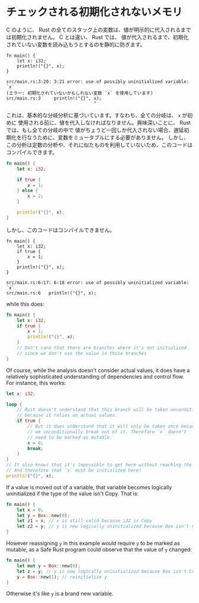 <!--
# Checked Uninitialized Memory
-->

# チェックされる初期化されないメモリ

<!--
Like C, all stack variables in Rust are uninitialized until a value is
explicitly assigned to them. Unlike C, Rust statically prevents you from ever
reading them until you do:
-->

C のように、 Rust の全てのスタック上の変数は、値が明示的に代入されるまでは初期化されません。 C とは違い、 Rust では、
値が代入されるまで、初期化されていない変数を読み込もうとするのを静的に防ぎます。

```rust,ignore
fn main() {
    let x: i32;
    println!("{}", x);
}
```

```text
src/main.rs:3:20: 3:21 error: use of possibly uninitialized variable: `x`
(エラー: 初期化されていないかもしれない変数 `x` を使用しています)
src/main.rs:3     println!("{}", x);
                                 ^
```

<!--
This is based off of a basic branch analysis: every branch must assign a value
to `x` before it is first used. Interestingly, Rust doesn't require the variable
to be mutable to perform a delayed initialization if every branch assigns
exactly once. However the analysis does not take advantage of constant analysis
or anything like that. So this compiles:
-->

これは、基本的な分岐分析に基づいています。すなわち、全ての分岐は、 `x` が初めに
使用される前に、値を代入しなければなりません。興味深いことに、 Rust では、もし全ての分岐の中で
値がちょうど一回しか代入されない場合、遅延初期化を行なうために、変数をミュータブルにする必要がありません。
しかし、この分析は定数の分析や、それに似たものを利用していないため、このコードはコンパイルできます。

```rust
fn main() {
    let x: i32;

    if true {
        x = 1;
    } else {
        x = 2;
    }

    println!("{}", x);
}
```

<!--
but this doesn't:
-->

しかし、このコードはコンパイルできません。

```rust,ignore
fn main() {
    let x: i32;
    if true {
        x = 1;
    }
    println!("{}", x);
}
```

```text
src/main.rs:6:17: 6:18 error: use of possibly uninitialized variable: `x`
src/main.rs:6   println!("{}", x);
```

while this does:

```rust
fn main() {
    let x: i32;
    if true {
        x = 1;
        println!("{}", x);
    }
    // Don't care that there are branches where it's not initialized
    // since we don't use the value in those branches
}
```

Of course, while the analysis doesn't consider actual values, it does
have a relatively sophisticated understanding of dependencies and control
flow. For instance, this works:

```rust
let x: i32;

loop {
    // Rust doesn't understand that this branch will be taken unconditionally,
    // because it relies on actual values.
    if true {
        // But it does understand that it will only be taken once because
        // we unconditionally break out of it. Therefore `x` doesn't
        // need to be marked as mutable.
        x = 0;
        break;
    }
}
// It also knows that it's impossible to get here without reaching the break.
// And therefore that `x` must be initialized here!
println!("{}", x);
```

If a value is moved out of a variable, that variable becomes logically
uninitialized if the type of the value isn't Copy. That is:

```rust
fn main() {
    let x = 0;
    let y = Box::new(0);
    let z1 = x; // x is still valid because i32 is Copy
    let z2 = y; // y is now logically uninitialized because Box isn't Copy
}
```

However reassigning `y` in this example *would* require `y` to be marked as
mutable, as a Safe Rust program could observe that the value of `y` changed:

```rust
fn main() {
    let mut y = Box::new(0);
    let z = y; // y is now logically uninitialized because Box isn't Copy
    y = Box::new(1); // reinitialize y
}
```

Otherwise it's like `y` is a brand new variable.
